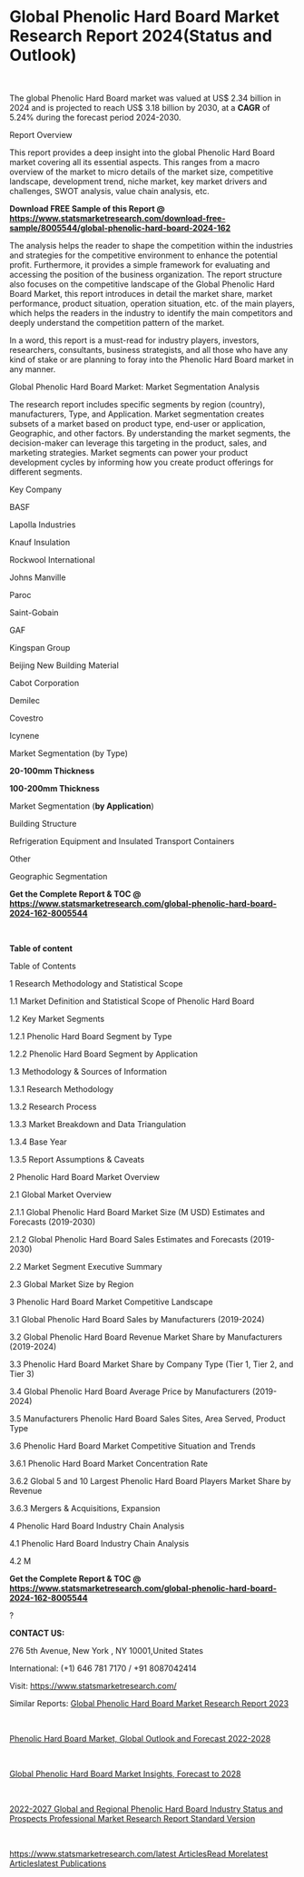 <h1>Global Phenolic Hard Board Market Research Report 2024(Status and Outlook)</h1><br/><p>The global Phenolic Hard Board market was valued at US$ 2.34 billion in 2024 and is projected to reach US$ 3.18 billion by 2030, at a <strong>CAGR</strong> of 5.24% during the forecast period 2024-2030.</p>
 
 
 
 <p>Report Overview</p>
 
 
 
 <p>This report provides a deep insight into the global Phenolic Hard Board market covering all its essential aspects. This ranges from a macro overview of the market to micro details of the market size, competitive landscape, development trend, niche market, key market drivers and challenges, SWOT analysis, value chain analysis, etc.</p>
 
 
 
 <p><strong>Download FREE Sample of this Report @ <a href="https://www.statsmarketresearch.com/download-free-sample/8005544/global-phenolic-hard-board-2024-162">https://www.statsmarketresearch.com/download-free-sample/8005544/global-phenolic-hard-board-2024-162</a></strong></p>
 
 
 
 <p>The analysis helps the reader to shape the competition within the industries and strategies for the competitive environment to enhance the potential profit. Furthermore, it provides a simple framework for evaluating and accessing the position of the business organization. The report structure also focuses on the competitive landscape of the Global Phenolic Hard Board Market, this report introduces in detail the market share, market performance, product situation, operation situation, etc. of the main players, which helps the readers in the industry to identify the main competitors and deeply understand the competition pattern of the market.</p>
 
 
 
 <p>In a word, this report is a must-read for industry players, investors, researchers, consultants, business strategists, and all those who have any kind of stake or are planning to foray into the Phenolic Hard Board market in any manner.</p>
 
 
 
 <p>Global Phenolic Hard Board Market: Market Segmentation Analysis</p>
 
 
 
 <p>The research report includes specific segments by region (country), manufacturers, Type, and Application. Market segmentation creates subsets of a market based on product type, end-user or application, Geographic, and other factors. By understanding the market segments, the decision-maker can leverage this targeting in the product, sales, and marketing strategies. Market segments can power your product development cycles by informing how you create product offerings for different segments.</p>
 
 
 
 <p>Key Company</p>
 
 
 
 <p>BASF</p>
 
 
 
 <p>Lapolla Industries</p>
 
 
 
 <p>Knauf Insulation</p>
 
 
 
 <p>Rockwool International</p>
 
 
 
 <p>Johns Manville</p>
 
 
 
 <p>Paroc</p>
 
 
 
 <p>Saint-Gobain</p>
 
 
 
 <p>GAF</p>
 
 
 
 <p>Kingspan Group</p>
 
 
 
 <p>Beijing New Building Material</p>
 
 
 
 <p>Cabot Corporation</p>
 
 
 
 <p>Demilec</p>
 
 
 
 <p>Covestro</p>
 
 
 
 <p>Icynene</p>
 
 
 
 <p>Market Segmentation (by Type)</p>
 
 
 
 <p><strong>20-100mm Thickness</strong></p>
 
 
 
 <p><strong>100-200mm Thickness</strong></p>
 
 
 
 <p>Market Segmentation (<strong>by Application</strong>)</p>
 
 
 
 <p>Building Structure</p>
 
 
 
 <p>Refrigeration Equipment and Insulated Transport Containers</p>
 
 
 
 <p>Other</p>
 
 
 
 <p>Geographic Segmentation</p>
 
 
 
 <div><b>Get the Complete Report & TOC @ <a href="https://www.statsmarketresearch.com/global-phenolic-hard-board-2024-162-8005544">https://www.statsmarketresearch.com/global-phenolic-hard-board-2024-162-8005544</a></b></div>
 
 
 
 <p><br />
 
 <b>Table of content</b></p>
 
 
 
 <p>Table of Contents<br />
 
 1 Research Methodology and Statistical Scope<br />
 
 1.1 Market Definition and Statistical Scope of Phenolic Hard Board<br />
 
 1.2 Key Market Segments<br />
 
 1.2.1 Phenolic Hard Board Segment by Type<br />
 
 1.2.2 Phenolic Hard Board Segment by Application<br />
 
 1.3 Methodology & Sources of Information<br />
 
 1.3.1 Research Methodology<br />
 
 1.3.2 Research Process<br />
 
 1.3.3 Market Breakdown and Data Triangulation<br />
 
 1.3.4 Base Year<br />
 
 1.3.5 Report Assumptions & Caveats<br />
 
 2 Phenolic Hard Board Market Overview<br />
 
 2.1 Global Market Overview<br />
 
 2.1.1 Global Phenolic Hard Board Market Size (M USD) Estimates and Forecasts (2019-2030)<br />
 
 2.1.2 Global Phenolic Hard Board Sales Estimates and Forecasts (2019-2030)<br />
 
 2.2 Market Segment Executive Summary<br />
 
 2.3 Global Market Size by Region<br />
 
 3 Phenolic Hard Board Market Competitive Landscape<br />
 
 3.1 Global Phenolic Hard Board Sales by Manufacturers (2019-2024)<br />
 
 3.2 Global Phenolic Hard Board Revenue Market Share by Manufacturers (2019-2024)<br />
 
 3.3 Phenolic Hard Board Market Share by Company Type (Tier 1, Tier 2, and Tier 3)<br />
 
 3.4 Global Phenolic Hard Board Average Price by Manufacturers (2019-2024)<br />
 
 3.5 Manufacturers Phenolic Hard Board Sales Sites, Area Served, Product Type<br />
 
 3.6 Phenolic Hard Board Market Competitive Situation and Trends<br />
 
 3.6.1 Phenolic Hard Board Market Concentration Rate<br />
 
 3.6.2 Global 5 and 10 Largest Phenolic Hard Board Players Market Share by Revenue<br />
 
 3.6.3 Mergers & Acquisitions, Expansion<br />
 
 4 Phenolic Hard Board Industry Chain Analysis<br />
 
 4.1 Phenolic Hard Board Industry Chain Analysis<br />
 
 4.2 M</p>
 
 
 
 <div><b>Get the Complete Report & TOC @ <a href="https://www.statsmarketresearch.com/global-phenolic-hard-board-2024-162-8005544">https://www.statsmarketresearch.com/global-phenolic-hard-board-2024-162-8005544</a></b></div>
 
 
 
 <p>? </p>
 
 
 
 <p><b>CONTACT US:</b><br />
 
 276 5th Avenue, New York , NY 10001,United States<br />
 
 International: (+1) 646 781 7170 / +91 8087042414<br />
 
 Visit: <a href="https://www.statsmarketresearch.com/">https://www.statsmarketresearch.com/</a><br />
 
 Similar Reports: <a href="https://www.statsmarketresearch.com/global-phenolic-hard-board-2024-162-8005544">Global Phenolic Hard Board Market Research Report 2023</a><br />
 
 <br />
 
 <a href="https://www.statsmarketresearch.com/global-phenolic-hard-board-2024-162-8005544">Phenolic Hard Board Market, Global Outlook and Forecast 2022-2028</a><br />
 
 <br />
 
 <a href="https://www.statsmarketresearch.com/global-phenolic-hard-board-2024-162-8005544">Global Phenolic Hard Board Market Insights, Forecast to 2028</a><br />
 
 <br />
 
 <a href="https://www.statsmarketresearch.com/global-phenolic-hard-board-2024-162-8005544">2022-2027 Global and Regional Phenolic Hard Board Industry Status and Prospects Professional Market Research Report Standard Version</a><br />
 
 <br />
 
 <a href="https://gyeongbokgung.com">https://www.statsmarketresearch.com/</a><a href="https://hallyeomaritime.com">latest Articles</a><a href="https://jingwansa.com">Read More</a><a href="https://nguoiviet.jp/">latest Articles</a><a href="https://www.intelmarketresearch.com/">latest Publications</a></p>